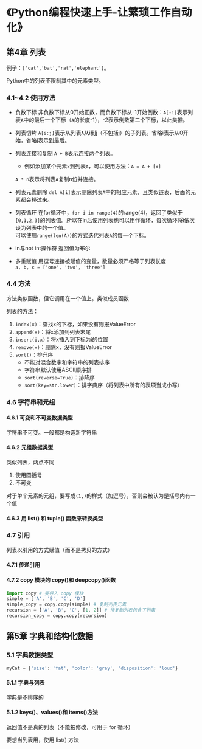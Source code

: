 # 《Python编程快速上手-让繁琐工作自动化》


## 第4章 列表
例子：`['cat','bat','rat','elephant']`。

Python中的列表不限制其中的元素类型。

### 4.1~4.2 使用方法
* 负数下标
	非负数下标从0开始正数，而负数下标从-1开始倒数：`A[-1]`表示列表`A`中的最后一个下标（`A`的长度-1），-2表示倒数第二个下标，以此类推。

* 列表切片
	`A[i:j]`表示从列表`A`从i到j（不包括j）的子列表。省略i表示从0开始，省略j表示到最后。

* 列表连接和复制
	`A + B`表示连接两个列表。
	- 例如添加某个元素`x`到列表`A`，可以使用方法：`A = A + [x]`

	`A * n`表示将列表`A`复制n份并连接。

* 列表元素删除
	`del A[i]`表示删除列表`A`中的相应元素，且类似链表，后面的元素都会移过来。

* 列表循环
	在for循环中，`for i in range(4)`的range(4)，返回了类似于`[0,1,2,3]`的列表值。所以在in后使用列表也可以用作循环，每次循环将i依次设为列表中的一个值。  
	可以使用`range(len(A))`的方式迭代列表`A`的每一个下标。

* in与not int操作符
	返回值为布尔

* 多重赋值
	用逗号连接被赋值的变量，数量必须严格等于列表长度  
	`a, b, c = ['one', 'two', 'three']`

### 4.4 方法
方法类似函数，但它调用在一个值上。类似成员函数

列表的方法：
1. `index(x)`：查找x的下标，如果没有则报ValueError
2. `append(x)`：将x添加到列表末尾
3. `insert(i,x)`：将x插入到下标为i的位置
4. `remove(x)`：删除x，没有则报ValueError
5. `sort()`：排升序
	- 不能对混合数字和字符串的列表排序
	- 字符串默认使用ASCII顺序排
	- `sort(reverse=True)`：排降序
	- `sort(key=str.lower)`：排字典序（将列表中所有的表项当成小写）

### 4.6 字符串和元组
#### 4.6.1 可变和不可变数据类型
字符串不可变。一般都是构造新字符串

#### 4.6.2 元组数据类型
类似列表，两点不同
1. 使用圆括号
2. 不可变

对于单个元素的元组，要写成`(1,)`的样式（加逗号），否则会被认为是括号内有一个值

#### 4.6.3 用 list() 和 tuple() 函数来转换类型
### 4.7 引用
列表以引用的方式赋值（而不是拷贝的方式）

#### 4.7.1 传递引用
#### 4.7.2 copy 模块的 copy()和 deepcopy()函数
```python
import copy # 要导入 copy 模块
simple = ['A', 'B', 'C', 'D']
simple_copy = copy.copy(simple) # 复制列表元素
recursion = ['A', 'B', 'C', [1, 2]] # 待复制列表包含了列表
recursion_copy = copy.copy(recursion)
```

## 第5章 字典和结构化数据
### 5.1 字典数据类型
```py
myCat = {'size': 'fat', 'color': 'gray', 'disposition': 'loud'}
```

#### 5.1.1 字典与列表
字典是不排序的

#### 5.1.2 keys()、values()和 items()方法
返回值不是真的列表（不能被修改，可用于 for 循环）

要想当列表用，使用 list() 方法
